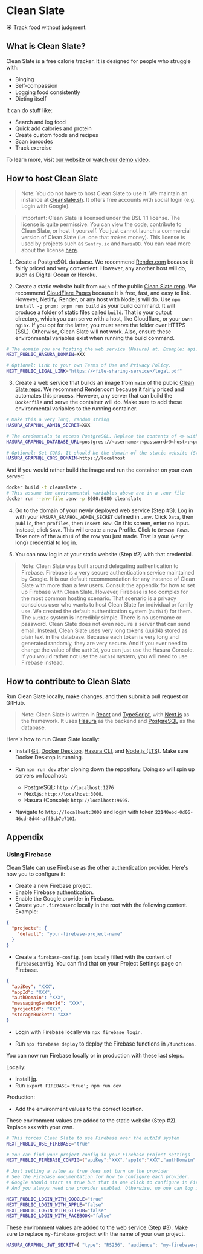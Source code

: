 # Clean Slate

☀️ Track food without judgment.

## What is Clean Slate?

Clean Slate is a free calorie tracker. It is designed for people who struggle with:

- Binging
- Self-compassion
- Logging food consistently
- Dieting itself

It can do stuff like:

- Search and log food
- Quick add calories and protein
- Create custom foods and recipes
- Scan barcodes
- Track exercise

To learn more, visit [our website](https://cleanslate.sh) or [watch our demo video](https://youtu.be/wCoqpIImNdg).

## How to host Clean Slate

> Note: You do not have to host Clean Slate to use it. We maintain an instance at [cleanslate.sh](https://cleanslate.sh). It offers free accounts with social login (e.g. Login with Google).

> Important: Clean Slate is licensed under the BSL 1.1 license. The license is quite permissive. You can view the code, contribute to Clean Slate, or host it yourself. You just cannot launch a commercial version of Clean Slate (i.e. one that makes money). This license is used by projects such as `Sentry.io` and `MariaDB`. You can read more about the license [here](https://open.sentry.io/licensing).

1. Create a PostgreSQL database. We recommend [Render.com](https://render.com/) because it fairly priced and very convenient. However, any another host will do, such as Digital Ocean or Heroku.

2. Create a static website built from `main` of the public [Clean Slate repo](https://github.com/successible/cleanslate). We recommend [CloudFlare Pages](https://pages.cloudflare.com/) because it is free, fast, and easy to link. However, Netlify, Render, or any host with Node.js will do. Use `npm install -g pnpm; pnpm run build` as your build command. It will produce a folder of static files called `build`. That is your output directory, which you can serve with a host, like Cloudflare, or your own `nginx`. If you opt for the latter, you must serve the folder over HTTPS (SSL). Otherwise, Clean Slate will not work. Also, ensure these environmental variables exist when running the build command.

```bash
# The domain you are hosting the web service (Hasura) at. Example: api.mydomain.com
NEXT_PUBLIC_HASURA_DOMAIN=XXX

# Optional: Link to your own Terms of Use and Privacy Policy.
NEXT_PUBLIC_LEGAL_LINK="https://<file-sharing-service>/legal.pdf"
```

3. Create a web service that builds an image from `main` of the public [Clean Slate repo](https://github.com/successible/cleanslate). We recommend Render.com because it fairly priced and automates this process. However, any server that can build the `Dockerfile` and serve the container will do. Make sure to add these environmental variables to the running container.

```bash
# Make this a very long, random string
HASURA_GRAPHQL_ADMIN_SECRET=XXX

# The credentials to access PostgreSQL. Replace the contents of <> with your own values
HASURA_GRAPHQL_DATABASE_URL=postgres://<username>:<password>@<host>:<port>/<database>

# Optional: Set CORS. It should be the domain of the static website (Step #2)
HASURA_GRAPHQL_CORS_DOMAIN=https://localhost
```

And if you would rather build the image and run the container on your own server:

```bash
docker build -t cleanslate .
# This assume the environmental variables above are in a .env file
docker run --env-file .env -p 8080:8080 cleanslate
```

4. Go to the domain of your newly deployed web service (Step #3). Log in with your `HASURA_GRAPHQL_ADMIN_SECRET` defined in `.env`. Click `Data`, then `public`, then `profiles`, then `Insert Row`. On this screen, enter no input. Instead, click `Save`. This will create a new Profile. Click to `Browse Rows`. Take note of the `authId` of the row you just made. That is your (very long) credential to log in.

5. You can now log in at your static website (Step #2) with that credential.

> Note: Clean Slate was built around delegating authentication to Firebase. Firebase is a very secure authentication service maintained by Google. It is our default recommendation for any instance of Clean Slate with more than a few users. Consult the appendix for how to set up Firebase with Clean Slate. However, Firebase is too complex for the most common hosting scenario. That scenario is a privacy conscious user who wants to host Clean Slate for individual or family use. We created the default authentication system (`authId`) for them. The `authId` system is incredibly simple. There is no username or password. Clean Slate does not even require a server that can send email. Instead, Clean Slate uses very long tokens (uuid4) stored as plain text in the database. Because each token is very long and generated randomly, they are very secure. And if you ever need to change the value of the `authId`, you can just use the Hasura Console. If you would rather not use the `authId` system, you will need to use Firebase instead.

## How to contribute to Clean Slate

Run Clean Slate locally, make changes, and then submit a pull request on GitHub.

> Note: Clean Slate is written in [React](https://reactjs.org) and [TypeScript](https://www.typescriptlang.org), with [Next.js](https://github.com/vercel/next.js) as the framework. It uses [Hasura](https://hasura.io) as the backend and [PostgreSQL](https://www.postgresql.org) as the database.

Here's how to run Clean Slate locally:

- Install [Git](https://git-scm.com/downloads), [Docker Desktop](https://www.docker.com/products/docker-desktop/), [Hasura CLI](https://hasura.io/docs/latest/hasura-cli/commands/hasura_console/), and [Node.js (LTS)](https://nodejs.org/en/). Make sure Docker Desktop is running.

- Run `npm run dev` after cloning down the repository. Doing so will spin up servers on localhost:

  - PostgreSQL: `http://localhost:1276`
  - Next.js: `http://localhost:3000`.
  - Hasura (Console): `http://localhost:9695`.

- Navigate to `http://localhost:3000` and login with token `22140ebd-0d06-46cd-8d44-aff5cb7e7101`.

## Appendix

### Using Firebase

Clean Slate can use Firebase as the other authentication provider. Here's how you to configure it:

- Create a new Firebase project.
- Enable Firebase authentication.
- Enable the Google provider in Firebase.
- Create your `.firebaserc` locally in the root with the following content. Example:

```json
{
  "projects": {
    "default": "your-firebase-project-name"
  }
}
```

- Create a `firebase-config.json` locally filled with the content of `firebaseConfig`. You can find that on your Project Settings page on Firebase.

```json
{
  "apiKey": "XXX",
  "appId": "XXX",
  "authDomain": "XXX",
  "messagingSenderId": "XXX",
  "projectId": "XXX",
  "storageBucket": "XXX"
}
```

- Login with Firebase locally via `npx firebase login`.

- Run `npx firebase deploy` to deploy the Firebase functions in `/functions`.

You can now run Firebase locally or in production with these last steps.

Locally:

- Install [jq](https://stedolan.github.io/jq/download/).
- Run `export FIREBASE='true'; npm run dev`

Production:

- Add the environment values to the correct location.

These environment values are added to the static website (Step #2). Replace `XXX` with your own.

```bash
# This forces Clean Slate to use Firebase over the authId system
NEXT_PUBLIC_USE_FIREBASE="true"

# You can find your project config in your Firebase project settings
NEXT_PUBLIC_FIREBASE_CONFIG={"apiKey":"XXX","appId":"XXX","authDomain":"XXX","messagingSenderId":"XXX","projectId":"XXX","storageBucket":"XXX"}

# Just setting a value as true does not turn on the provider
# See the Firebase documentation for how to configure each provider.
# Google should start as true but that is one click to configure in Firebase
# And you always need one provider enabled. Otherwise, no one can log in.

NEXT_PUBLIC_LOGIN_WITH_GOOGLE="true"
NEXT_PUBLIC_LOGIN_WITH_APPLE="false"
NEXT_PUBLIC_LOGIN_WITH_GITHUB="false"
NEXT_PUBLIC_LOGIN_WITH_FACEBOOK="false"
```

These environment values are added to the web service (Step #3). Make sure to replace `my-firebase-project` with the name of your own project.

```bash
HASURA_GRAPHQL_JWT_SECRET={ "type": "RS256", "audience": "my-firebase-project", "issuer": "https://securetoken.google.com/my-firebase-project", "jwk_url": "https://www.googleapis.com/service_accounts/v1/jwk/securetoken@system.gserviceaccount.com" }
```
